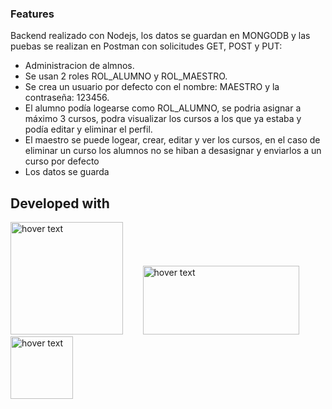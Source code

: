 ### Features
Backend realizado con Nodejs, los datos se guardan en MONGODB y las puebas se realizan en Postman con solicitudes GET, POST y PUT:
- Administracion de almnos.
- Se usan 2 roles ROL_ALUMNO y ROL_MAESTRO.
- Se crea un usuario por defecto con el nombre: MAESTRO y la contraseña: 123456.
- El alumno podía logearse como ROL_ALUMNO, se podria asignar a máximo 3 cursos, podra visualizar los cursos a los que ya estaba y podía editar y eliminar el perfil.
- El maestro se puede logear, crear, editar y ver los cursos, en el caso de eliminar un curso los alumnos no se hiban a desasignar y enviarlos a un curso por defecto
- Los datos se guarda

## Developed with
<p>
        <img src="https://upload.wikimedia.org/wikipedia/commons/thumb/d/d9/Node.js_logo.svg/1200px-Node.js_logo.svg.png" width="180" title="hover text">&nbsp;&nbsp;&nbsp;&nbsp;&nbsp;&nbsp;&nbsp;
        <img src="https://upload.wikimedia.org/wikipedia/commons/thumb/9/93/MongoDB_Logo.svg/2560px-MongoDB_Logo.svg.png" width="250" height="110" title="hover text">
        &nbsp&nbsp&nbsp&nbsp
        <img src="https://miro.medium.com/v2/resize:fit:1400/0*Ij4wyJ4yMq_0Vm_U.png" width="100" title="hover text">
</p>
